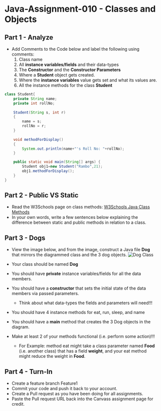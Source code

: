 # Java-Assignment-010 - Classes and Objects

## Part 1 - Analyze
* Add Comments to the Code below and label the following using comments:
  1. Class name
  2. All **instance variables/fields** and their data-types
  3. The **Constructor** and the **Constructor Parameters**
  4. Where a **Student** object gets created.
  5. Where the **instance variables** value gets set and what its values are.
  6. All the instance methods for the class **Student**

```java
class Student{
    private String name;
    private int rollNo;
   
    Student(String s, int r)
    {
   	    name = s;
   	    rollNo = r;
    }
   
    void methodForDisplay()
    {
        System.out.println(name+"'s Roll No: "+rollNo);
    }

    public static void main(String[] args) {
        Student obj1=new Student("Rambo",21);
        obj1.methodForDisplay();
    }
}
```

## Part 2 - Public VS Static

* Read the W3Schools page on class methods: [W3Schools Java Class Methods](https://www.w3schools.com/java/java_class_methods.asp)
* In your own words, write a few sentences below explaining the difference between static and public methods in relation to a class.

## Part 3 - Dogs

* View the image below, and from the image, construct a Java file **Dog** that mirrors the diagrammed class and the 3 dog objects.
![Dog Class](images/ClassVSObject.png)

* Your class should be named **Dog**
* You should have **private** instance variables/fields for all the data members.
* You should have a **constructor** that sets the initial state of the data members via passed parameters.
    * Think about what data-types the fields and parameters will need!!!
* You should have 4 instance methods for eat, run, sleep, and name
* You should have a **main** method that creates the 3 Dog objects in the diagram.
* Make at least 2 of your methods functional (i.e. perform some action)!!!
    * For Example: method eat might take a class parameter named **Food** (i.e. another class) that has a field **weight**, and your eat method might reduce the weight in **Food**.

## Part 4 - Turn-In

* Create a feature branch Feature1
* Commit your code and push it back to your account.
* Create a Pull request as you have been doing for all assignments.
* Paste the Pull request URL back into the Canvass assignment page for credit.
